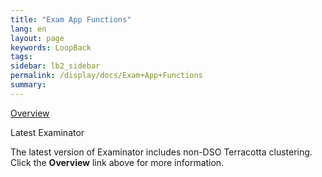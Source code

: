 ```yaml
---
title: "Exam App Functions"
lang: en
layout: page
keywords: LoopBack
tags:
sidebar: lb2_sidebar
permalink: /display/docs/Exam+App+Functions
summary:
---
```


<div class="panelContent">

[Overview](Web+App+Reference+Implementation)

</div>

<div class="confluence-information-macro confluence-information-macro-note">

Latest Examinator

<div class="confluence-information-macro-body">

The latest version of Examinator includes non-DSO Terracotta clustering. Click the **Overview** link above for more information.

</div>

</div>